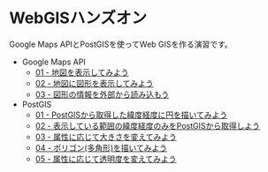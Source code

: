 # WebGISハンズオン

Google Maps APIとPostGISを使ってWeb GISを作る演習です。

* Google Maps API
  * [01 - 地図を表示してみよう](googlemapsapi/01.md)
  * [02 - 地図に図形を表示してみよう](googlemapsapi/02.md)
  * [03 - 図形の情報を外部から読み込もう](googlemapsapi/03.md)
* PostGIS
  * [01 - PostGISから取得した緯度経度に円を描いてみよう](postgis/01.md)
  * [02 - 表示している範囲の緯度経度のみをPostGISから取得しよう](postgis/02.md)
  * [03 - 属性に応じて大きさを変えてみよう](postgis/03.md)
  * [04 - ポリゴン(多角形)を描いてみよう](postgis/04.md)
  * [05 - 属性に応じて透明度を変えてみよう](postgis/05.md)
